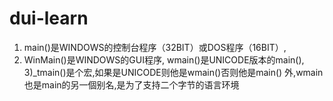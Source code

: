 # dui-learn


1) main()是WINDOWS的控制台程序（32BIT）或DOS程序（16BIT）,
2) WinMain()是WINDOWS的GUI程序,
wmain()是UNICODE版本的main(),
3)_tmain()是个宏,如果是UNICODE则他是wmain()否则他是main()
外,wmain也是main的另一個别名,是为了支持二个字节的语言环境